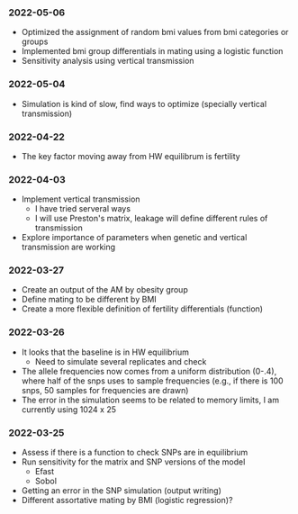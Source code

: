 ### 2022-05-06

- Optimized the assignment of random bmi values from bmi categories or groups
- Implemented bmi group differentials in mating using a logistic function
- Sensitivity analysis using vertical transmission

### 2022-05-04

- Simulation is kind of slow, find ways to optimize (specially vertical transmission)

### 2022-04-22

- The key factor moving away from HW equilibrum is fertility

### 2022-04-03

- Implement vertical transmission
    - I have tried serveral ways
    - I will use Preston's matrix, leakage will define different rules of transmission
- Explore importance of parameters when genetic and vertical transmission are working


### 2022-03-27

- Create an output of the AM by obesity group 
- Define mating to be different by BMI
- Create a more flexible definition of fertility differentials (function)

### 2022-03-26

- It looks that the baseline is in HW equilibrium
    - Need to simulate several replicates and check
- The allele frequencies now comes from a uniform distribution (0-.4), where half
     of the snps uses to sample frequencies (e.g., if there is 100 snps, 50 samples 
     for frequencies are drawn)
- The error in the simulation seems to be related to memory limits, I am currently using 1024 x 25

### 2022-03-25

- Assess if there is a function to check SNPs are in equilibrium
- Run sensitivity for the matrix and SNP versions of the model
    - Efast
    - Sobol
- Getting an error in the SNP simulation (output writing)
- Different assortative mating by BMI (logistic regression)?